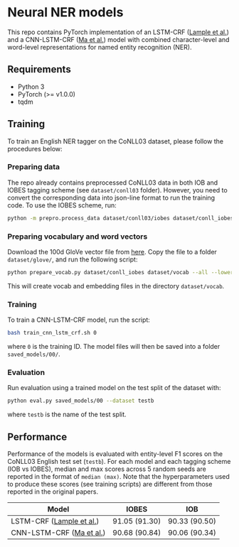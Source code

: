 Neural NER models
=====

This repo contains PyTorch implementation of an LSTM-CRF ([Lample et al.](https://arxiv.org/abs/1603.01360)) and a CNN-LSTM-CRF ([Ma et al.](https://arxiv.org/abs/1603.01354)) model with combined character-level and word-level representations for named entity recognition (NER). 

## Requirements

- Python 3
- PyTorch (>= v1.0.0)
- tqdm

## Training

To train an English NER tagger on the CoNLL03 dataset, please follow the procedures below:

### Preparing data

The repo already contains preprocessed CoNLL03 data in both IOB and IOBES tagging scheme (see `dataset/conll03` folder). However, you need to convert the corresponding data into json-line format to run the training code. To use the IOBES scheme, run:
```bash
python -m prepro.process_data dataset/conll03/iobes dataset/conll_iobes --scheme iobes
```

### Preparing vocabulary and word vectors

Download the 100d GloVe vector file from [here](http://nlp.stanford.edu/data/glove.6B.zip). Copy the file to a folder `dataset/glove/`, and run the following script:
```bash
python prepare_vocab.py dataset/conll_iobes dataset/vocab --all --lower
```
This will create vocab and embedding files in the directory `dataset/vocab`.

### Training

To train a CNN-LSTM-CRF model, run the script:
```bash
bash train_cnn_lstm_crf.sh 0
```
where `0` is the training ID. The model files will then be saved into a folder `saved_models/00/`.

### Evaluation

Run evaluation using a trained model on the test split of the dataset with:
```bash
python eval.py saved_models/00 --dataset testb
```
where `testb` is the name of the test split.


## Performance

Performance of the models is evaluated with entity-level F1 scores on the CoNLL03 English test set (`testb`). For each model and each tagging scheme (IOB vs IOBES), median and max scores across 5 random seeds are reported in the format of `median (max)`. Note that the hyperparameters used to produce these scores (see training scripts) are different from those reported in the original papers.

| Model  | IOBES | IOB |
| --- | --- | --- |
| LSTM-CRF ([Lample et al.](https://arxiv.org/abs/1603.01360))  | 91.05 (91.30) | 90.33	(90.50) |
| CNN-LSTM-CRF ([Ma et al.](https://arxiv.org/abs/1603.01354)) | 90.68 (90.84) | 90.06	(90.34) |
